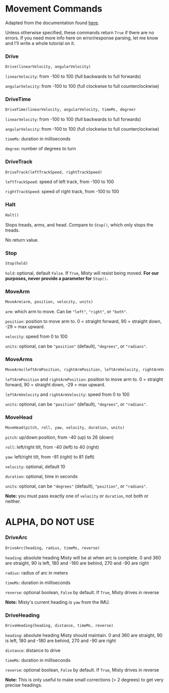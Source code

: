 # Movement Commands

Adapted from the documentation found [here](https://docs.mistyrobotics.com/misty-ii/web-api/api-reference/#movement).

Unless otherwise specified, these commands return `True` if there are no errors. If you need more info here on error/response parsing, let me know and I'll write a whole tutorial on it.

### Drive

```python
Drive(linearVelocity, angularVelocity)
```

`linearVelocity`: from -100 to 100 (full backwards to full forwards)

`angularVelocity`: from -100 to 100 (full clockwise to full counterclockwise)


### DriveTime

```python
DriveTime(linearVelocity, angularVelocity, timeMs, degree)
```

`linearVelocity`: from -100 to 100 (full backwards to full forwards)

`angularVelocity`: from -100 to 100 (full clockwise to full counterclockwise)

`timeMs`: duration in milliseconds

`degree`: number of degrees to turn

### DriveTrack

```python
DriveTrack(leftTrackSpeed, rightTrackSpeed)
```

`leftTrackSpeed`: speed of left track, from -100 to 100

`rightTrackSpeed`: speed of right track, from -100 to 100


### Halt

```python
Halt()
```

Stops treads, arms, and head. Compare to `Stop()`, which only stops the treads.

No return value.

### Stop

```python
Stop(hold)
```

`hold`: optional, default `False`. If `True`, Misty will resist being moved. __For our purposes, never provide a parameter for__ `Stop()`__.__

### MoveArm

```python
MoveArm(arm, position, velocity, units)
```

`arm`: which arm to move. Can be `"left"`,  `"right"`, or  `"both"`.

`position`: position to move arm to. 0 = straight forward, 90 = straight down, -29 = max upward.

`velocity`: speed from 0 to 100

`units`: optional, can be `"position"` (default),  `"degrees"`, or  `"radians"`.


### MoveArms

```python
MoveArms(leftArmPosition, rightArmPosition, leftArmVelocity, rightArmVelocity, units)
```

`leftArmPosition` and `rightArmPosition`: position to move arm to. 0 = straight forward, 90 = straight down, -29 = max upward.


`leftArmVelocity` and `rightArmVelocity`: speed from 0 to 100

`units`: optional, can be `"position"` (default),  `"degrees"`, or  `"radians"`.


### MoveHead

```python
MoveHead(pitch, roll, yaw, velocity, duration, units)
```

`pitch`: up/down position, from -40 (up) to 26 (down)

`roll`: left/right tilt, from -40 (left) to 40 (right)

`yaw`: left/right tilt, from -81 (right) to 81 (left)

`velocity`: optional, default 10

`duration`: optional, time in seconds

`units`: optional, can be `"degrees"` (default),  `"position"`, or  `"radians"`.

__Note:__ you must pass exactly one of `velocity` or `duration`, not both or neither.

# ALPHA, DO NOT USE

### DriveArc

```python
DriveArc(heading, radius, timeMs, reverse)
```

`heading`: absolute heading Misty will be at when arc is complete. 0 and 360 are straight, 90 is left, 180 and -180 are behind, 270 and -90 are right

`radius`: radius of arc in meters

`timeMs`: duration in milliseconds

`reverse`: optional boolean, `False` by default. If `True`, Misty drives in reverse

__Note:__ Misty's current heading is  `yaw` from the IMU.

### DriveHeading

```python
DriveHeading(heading, distance, timeMs, reverse)
```

`heading`: absolute heading Misty should maintain. 0 and 360 are straight, 90 is left, 180 and -180 are behind, 270 and -90 are right

`distance`: distance to drive

`timeMs`: duration in milliseconds

`reverse`: optional boolean, `False` by default. If `True`, Misty drives in reverse

__Note:__ This is only useful to make small corrections (> 2 degrees) to get very precise headings.
